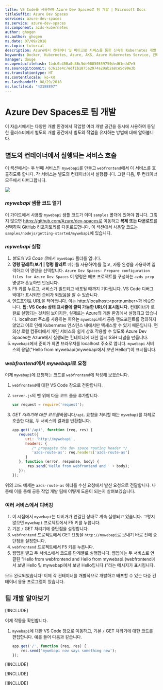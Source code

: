 ```yaml
---
title: VS Code를 사용하여 Azure Dev Spaces로 팀 개발 | Microsoft Docs
titleSuffix: Azure Dev Spaces
services: azure-dev-spaces
ms.service: azure-dev-spaces
ms.component: azds-kubernetes
author: ghogen
ms.author: ghogen
ms.date: 07/09/2018
ms.topic: tutorial
description: Azure에서 컨테이너 및 마이크로 서비스를 통한 신속한 Kubernetes 개발
keywords: Docker, Kubernetes, Azure, AKS, Azure Kubernetes Service, 컨테이너
manager: douge
ms.openlocfilehash: 1bdc0b450a0d36c5de00050559750ded61edd7e5
ms.sourcegitcommit: 63613e4c7edf1b1875a2974a29ab2a8ce5d90e3b
ms.translationtype: HT
ms.contentlocale: ko-KR
ms.lasthandoff: 08/29/2018
ms.locfileid: "43188897"
---
```

# <a name="team-development-with-azure-dev-spaces"></a>Azure Dev Spaces로 팀 개발

이 자습서에서는 다양한 개발 환경에서 작업할 여러 개발 공간을 동시에 사용하여 동일한 클러스터에서 별도의 개발 공간에서 별도의 작업을 유지하는 방법에 대해 알아봅니다.

## <a name="call-a-service-running-in-a-separate-container"></a>별도의 컨테이너에서 실행되는 서비스 호출

이 섹션에서는 두 번째 서비스인 `mywebapi`를 만들고 `webfrontend`에서 이 서비스를 호출하도록 합니다. 각 서비스는 별도의 컨테이너에서 실행됩니다. 그런 다음, 두 컨테이너 모두에서 디버그합니다.

![](media/common/multi-container.png)

### <a name="open-sample-code-for-mywebapi"></a>*mywebapi* 샘플 코드 열기
이 가이드에서 사용할 `mywebapi` 샘플 코드가 이미 `samples` 폴더에 있어야 합니다. 그렇지 않으면 https://github.com/Azure/dev-spaces로 이동하고 **복제 또는 다운로드**를 선택하여 GitHub 리포지토리를 다운로드합니다. 이 섹션에서 사용할 코드는 `samples/nodejs/getting-started/mywebapi`에 있습니다.

### <a name="run-mywebapi"></a>*mywebapi* 실행
1. *별도의 VS Code 창*에서 `mywebapi` 폴더를 엽니다.
1. **명령 팔레트**(**보기 | 명령 팔레트** 메뉴를 사용하여)를 열고, 자동 완성을 사용하여 입력하고 이 명령을 선택합니다. `Azure Dev Spaces: Prepare configuration files for Azure Dev Spaces` 이 명령은 배포 프로젝트를 구성하는 `azds prep` 명령과 혼동하면 안됩니다.
1. F5 키를 누르고, 서비스가 빌드되고 배포될 때까지 기다립니다. VS Code 디버그 막대가 표시되면 준비가 되었음을 알 수 있습니다.
1. 엔드포인트 URL을 적어둡니다. 이는 http://localhost:\<portnumber\>과 비슷합니다. **팁: VS Code 상태 표시줄에 클릭 가능한 URL이 표시됩니다.** 컨테이너가 로컬로 실행되는 것처럼 보이지만, 실제로는 Azure의 개발 환경에서 실행되고 있습니다. localhost 주소를 사용하는 이유는 `mywebapi`에서 공용 엔드포인트를 정의하지 않았고 이로 인해 Kubernetes 인스턴스 내에서만 액세스할 수 있기 때문입니다. 편의상 로컬 컴퓨터에서 개인 서비스와 쉽게 상호 작용할 수 있도록 Azure Dev Spaces는 Azure에서 실행되는 컨테이너에 대한 임시 SSH 터널을 만듭니다.
1. `mywebapi`에서 준비가 되면 브라우저를 localhost 주소로 엽니다. `mywebapi` 서비스의 응답("Hello from mywebapi(mywebapi에서 보낸 Hello)")이 표시됩니다.


### <a name="make-a-request-from-webfrontend-to-mywebapi"></a>*webfrontend*에서 *mywebapi*로 요청
이제 `mywebapi`에 요청하는 코드를 `webfrontend`에 작성해 보겠습니다.
1. `webfrontend`에 대한 VS Code 창으로 전환합니다.
1. `server.js`의 맨 위에 다음 코드 줄을 추가합니다.
    ```javascript
    var request = require('request');
    ```

3. *GET 처리기에 대한 코드를*바꿉니다`/api`. 요청을 처리할 때는 `mywebapi`를 차례로 호출한 다음, 두 서비스의 결과를 반환합니다.

    ```javascript
    app.get('/api', function (req, res) {
       request({
          uri: 'http://mywebapi',
          headers: {
             /* propagate the dev space routing header */
             'azds-route-as': req.headers['azds-route-as']
          }
       }, function (error, response, body) {
           res.send('Hello from webfrontend and ' + body);
       });
    });
    ```

위의 코드 예제는 `azds-route-as` 헤더를 수신 요청에서 발신 요청으로 전달합니다. 나중에 이를 통해 공동 작업 개발 팀에 어떻게 도움이 되는지 살펴보겠습니다.

### <a name="debug-across-multiple-services"></a>여러 서비스에서 디버깅
1. 이 시점에서 `mywebapi`는 디버거가 연결된 상태로 계속 실행되고 있습니다. 그렇지 않으면 `mywebapi` 프로젝트에서 F5 키를 누릅니다.
1. 기본 `/` GET 처리기에 중단점을 설정합니다.
1. `webfrontend` 프로젝트에서 GET 요청을 `http://mywebapi`로 보내기 바로 전에 중단점을 설정합니다.
1. `webfrontend` 프로젝트에서 F5 키를 누릅니다.
1. 웹앱을 열고 두 서비스에서 코드를 단계별로 실행합니다. 웹앱에는 두 서비스로 연결된 "Hello from webfrontend and Hello from mywebapi.(webfrontend에서 보낸 Hello 및 mywebapi에서 보낸 Hello입니다.)"라는 메시지가 표시됩니다.

모두 완료되었습니다! 이제 각 컨테이너를 개별적으로 개발하고 배포할 수 있는 다중 컨테이너 응용 프로그램이 있습니다.

## <a name="learn-about-team-development"></a>팀 개발 알아보기

[!INCLUDE[](includes/team-development-1.md)]

이제 작동을 확인합니다.
1. `mywebapi`에 대한 VS Code 창으로 이동하고, 기본 `/` GET 처리기에 대한 코드를 편집합니다. 예를 들어 다음과 같습니다.

    ```javascript
    app.get('/', function (req, res) {
        res.send('mywebapi now says something new');
    });
    ```

[!INCLUDE[](includes/team-development-2.md)]

[!INCLUDE[](includes/well-done.md)]

[!INCLUDE[](includes/clean-up.md)]




